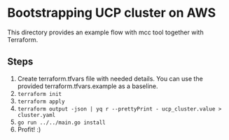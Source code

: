 # Bootstrapping UCP cluster on AWS

This directory provides an example flow with mcc tool together with Terraform.

## Steps

1. Create terraform.tfvars file with needed details. You can use the provided terraform.tfvars.example as a baseline.
2. `terraform init`
3. `terraform apply`
4. `terraform output -json | yq r --prettyPrint - ucp_cluster.value > cluster.yaml`
5. `go run ../../main.go install`
6. Profit! :)

